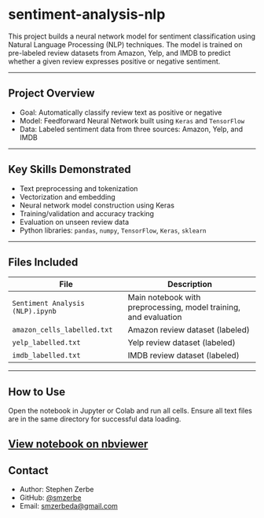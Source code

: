 # sentiment-analysis-nlp

This project builds a neural network model for sentiment classification using Natural Language Processing (NLP) techniques. The model is trained on pre-labeled review datasets from Amazon, Yelp, and IMDB to predict whether a given review expresses positive or negative sentiment.

---

## Project Overview

- Goal: Automatically classify review text as positive or negative
- Model: Feedforward Neural Network built using `Keras` and `TensorFlow`
- Data: Labeled sentiment data from three sources: Amazon, Yelp, and IMDB

---

## Key Skills Demonstrated

- Text preprocessing and tokenization
- Vectorization and embedding
- Neural network model construction using Keras
- Training/validation and accuracy tracking
- Evaluation on unseen review data
- Python libraries: `pandas`, `numpy`, `TensorFlow`, `Keras`, `sklearn`

---

## Files Included

| File | Description |
|------|-------------|
| `Sentiment Analysis (NLP).ipynb` | Main notebook with preprocessing, model training, and evaluation |
| `amazon_cells_labelled.txt` | Amazon review dataset (labeled) |
| `yelp_labelled.txt` | Yelp review dataset (labeled) |
| `imdb_labelled.txt` | IMDB review dataset (labeled) |

---

## How to Use

Open the notebook in Jupyter or Colab and run all cells. Ensure all text files are in the same directory for successful data loading.

[View notebook on nbviewer](https://nbviewer.org/github/smzerbe/sentiment-analysis-nlp/blob/main/Sentiment%20Analysis%20(NLP).ipynb)
---

## Contact

- Author: Stephen Zerbe  
- GitHub: [@smzerbe](https://github.com/smzerbe)  
- Email: smzerbeda@gmail.com
